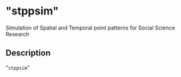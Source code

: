 # "stppsim"

Simulation of Spatial and Temporal point patterns for Social Science Research

## Description

"`stppsim`"  
